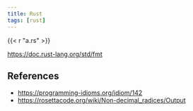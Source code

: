 ```yaml
---
title: Rust
tags: [rust]
---
```


{{< r "a.rs" >}}

<https://doc.rust-lang.org/std/fmt>

## References

- <https://programming-idioms.org/idiom/142>
- <https://rosettacode.org/wiki/Non-decimal_radices/Output>
